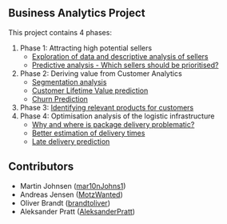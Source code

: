 ## Business Analytics Project
This project contains 4 phases:
1. Phase 1: Attracting high potential sellers
    - [Exploration of data and descriptive analysis of sellers](https://github.com/mar10nJohns1/Business_Analytics_Olist/blob/master/Phase1_Attracting_high_potential_sellers.ipynb) 
    - [Predictive analysis - Which sellers should be prioritised?](https://github.com/mar10nJohns1/Business_Analytics_Olist/blob/master/Phase1_Attracting_high_potential_sellers.ipynb)
2. Phase 2: Deriving value from Customer Analytics
    - [Segmentation analysis](https://github.com/mar10nJohns1/Business_Analytics_Olist/blob/master/Phase2_Deriving_value_from_Customer_Analytics.ipynb)
    - [Customer Lifetime Value prediction](https://github.com/mar10nJohns1/Business_Analytics_Olist/blob/master/Phase2_Deriving_value_from_Customer_Analytics.ipynb)
    - [Churn Prediction](https://github.com/mar10nJohns1/Business_Analytics_Olist/blob/master/Phase2_Churn_Prediction.ipynb)
3. Phase 3: [Identifying relevant products for customers](https://github.com/mar10nJohns1/Business_Analytics_Olist/blob/master/Phase3_Identifying_relevant_products_for_customers.ipynb)
4. Phase 4: Optimisation analysis of the logistic infrastructure
    - [Why and where is package delivery problematic?](https://github.com/mar10nJohns1/Business_Analytics_Olist/blob/master/Phase4_Optimisation_analysis_of_the_logistic_infrastructure.ipynb)
    - [Better estimation of delivery times](https://github.com/mar10nJohns1/Business_Analytics_Olist/blob/master/Phase4_Optimisation_analysis_of_the_logistic_infrastructure.ipynb)
    - [Late delivery prediction](https://github.com/mar10nJohns1/Business_Analytics_Olist/blob/master/Phase4_Optimisation_analysis_of_the_logistic_infrastructure.ipynb)

## Contributors
* Martin Johnsen ([mar10nJohns1](https://github.com/mar10nJohns1))
* Andreas Jensen ([MotzWanted](https://github.com/MotzWanted))
* Oliver Brandt ([brandtoliver](https://github.com/brandtoliver))
* Aleksander Pratt ([AleksanderPratt](https://github.com/AleksanderPratt))
